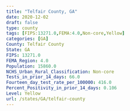 ```yaml
---
title: "Telfair County, GA"
date: 2020-12-02
draft: false
type: county
tags: [FIPS:13271.0,FEMA:4.0,Non-core,Yellow]
categories: [GA]
County: Telfair County
State: GA
FIPS: 13271.0
FEMA_Region: 4.0
Population: 15860.0
NCHS_Urban_Rural_Classification: Non-core
Tests_in_prior_14_days: 66.0
Fourteen_day_test_rate_per_100000: 416.0
Percent_Positivity_in_prior_14_days: 0.106
Level: Yellow
url: /states/GA/telfair-county
---
```



